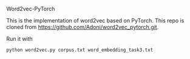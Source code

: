 Word2vec-PyTorch

This is the implementation of word2vec based on PyTorch. This repo is cloned from https://github.com/Adoni/word2vec_pytorch.git.

Run it with

    python word2vec.py corpus.txt word_embedding_task3.txt



